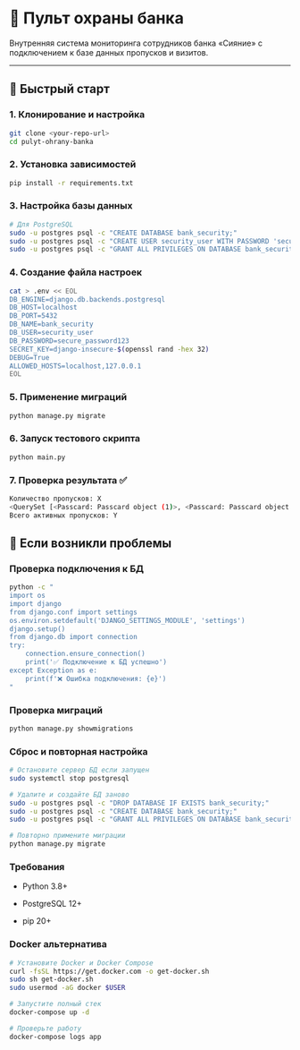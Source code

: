# 🏦 Пульт охраны банка

Внутренняя система мониторинга сотрудников банка «Сияние» с подключением к базе данных пропусков и визитов.

---

## 🚀 Быстрый старт

### 1. Клонирование и настройка

```bash
git clone <your-repo-url>
cd pulyt-ohrany-banka
```
### 2. Установка зависимостей
```bash
pip install -r requirements.txt
```
### 3. Настройка базы данных
```bash
# Для PostgreSQL
sudo -u postgres psql -c "CREATE DATABASE bank_security;"
sudo -u postgres psql -c "CREATE USER security_user WITH PASSWORD 'secure_password123';"
sudo -u postgres psql -c "GRANT ALL PRIVILEGES ON DATABASE bank_security TO security_user;"
```
### 4. Создание файла настроек
```bash
cat > .env << EOL
DB_ENGINE=django.db.backends.postgresql
DB_HOST=localhost
DB_PORT=5432
DB_NAME=bank_security
DB_USER=security_user
DB_PASSWORD=secure_password123
SECRET_KEY=django-insecure-$(openssl rand -hex 32)
DEBUG=True
ALLOWED_HOSTS=localhost,127.0.0.1
EOL
```
### 5. Применение миграций 
```bash
python manage.py migrate
```
### 6. Запуск тестового скрипта
```bash
python main.py
```
### 7. Проверка результата ✅ 
```bash
Количество пропусков: X
<QuerySet [<Passcard: Passcard object (1)>, <Passcard: Passcard object (2)>, ...]>
Всего активных пропусков: Y
```
## 🔧 Если возникли проблемы
### Проверка подключения к БД
```bash
python -c "
import os
import django
from django.conf import settings
os.environ.setdefault('DJANGO_SETTINGS_MODULE', 'settings')
django.setup()
from django.db import connection
try:
    connection.ensure_connection()
    print('✅ Подключение к БД успешно')
except Exception as e:
    print(f'❌ Ошибка подключения: {e}')
"
```
### Проверка миграций
```bash
python manage.py showmigrations

```
### Сброс и повторная настройка
```bash
# Остановите сервер БД если запущен
sudo systemctl stop postgresql

# Удалите и создайте БД заново
sudo -u postgres psql -c "DROP DATABASE IF EXISTS bank_security;"
sudo -u postgres psql -c "CREATE DATABASE bank_security;"
sudo -u postgres psql -c "GRANT ALL PRIVILEGES ON DATABASE bank_security TO security_user;"

# Повторно примените миграции
python manage.py migrate

```
### Требования
* Python 3.8+

* PostgreSQL 12+

* pip 20+

### Docker альтернатива
```bash
# Установите Docker и Docker Compose
curl -fsSL https://get.docker.com -o get-docker.sh
sudo sh get-docker.sh
sudo usermod -aG docker $USER

# Запустите полный стек
docker-compose up -d

# Проверьте работу
docker-compose logs app

```

